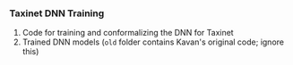 ### Taxinet DNN Training
1. Code for training and conformalizing the DNN for Taxinet 
2. Trained DNN models (`old` folder contains Kavan's original code; ignore this)
